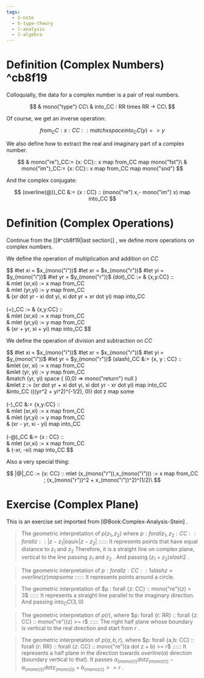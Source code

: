 ```yaml
---
tags:
  - 𝔉-note
  - 𝔑-type-theory
  - 𝔗-analysis
  - 𝔗-algebra
---
```

# Definition (Complex Numbers) ^cb8f19

Colloquially, the data for a complex number is a pair of real numbers. 

$$
& mono("type") CC\
& into_CC : RR times RR -> CC\
$$

Of course, we get an inverse operation: 

$$
from_CC : {x:CC} :: match x space {into_CC (y) => y}
$$

We also define how to extract the real and imaginary part of a complex number. 

$$
& mono("re")_CC:= {x: CC}:: x map from_CC map mono("fst")\
& mono("im")_CC:= {x: CC}:: x map from_CC map mono("snd")
$$

And the complex conjugate: 

$$
(overline(@))_CC &:= {x : CC} :: (mono("re") x,- mono("im") x) map into_CC
$$

# Definition (Complex Operations)

Continue from the [[#^cb8f19|last section]] , we define more operations on complex numbers. 

We define the operation of multiplication and addition on $CC$

$$
#let xi = $x_(mono("i"))$
#let xr = $x_(mono("r"))$
#let yi = $y_(mono("i"))$
#let yr = $y_(mono("r"))$
(dot)_CC := & {x,y:CC} :: \
& mlet (xr,xi) := x map from_CC\
& mlet (yr,yi) := y map from_CC\
& (xr dot yr - xi dot yi, xi dot yr + xr dot yi) map into_CC\
\
(+)_CC := & {x,y:CC} :: \
& mlet (xr,xi) := x map from_CC\
& mlet (yr,yi) := y map from_CC\
& (xr + yr, xi + yi) map into_CC
$$

We define the operation of division and subtraction on $CC$

$$
#let xi = $x_(mono("i"))$
#let xr = $x_(mono("r"))$
#let yi = $y_(mono("i"))$
#let yr = $y_(mono("r"))$
(slash)_CC &:= {x, y : CC} :: \
    &mlet (xr, xi) := x map from_CC\
    &mlet (yr, yi) := y map from_CC\
    &match (yr, yi) space { (0,0) => mono("return") null }\
    &mlet z := (xr dot yr + xi dot yi, xi dot yr - xr dot yi) map into_CC\
    &into_CC (((yr^2 + yi^2)^(-1/2), 0)) dot z map some\
\
(-)_CC &:= {x,y:CC} :: \
    & mlet (xr,xi) := x map from_CC\
    & mlet (yr,yi) := y map from_CC\
    & (xr - yr, xi - yi) map into_CC\
\
(-@)_CC &:= {x : CC} :: \
    & mlet (xr,xi) := x map from_CC\
    & (-xr, -xi) map into_CC
$$

Also a very special thing: 

$$
|@|_CC := {x: CC} :: mlet (x_(mono("r")),x_(mono("i"))) := x map from_CC ; (x_(mono("r"))^2 + x_(mono("i"))^2)^(1/2)\
$$

# Exercise (Complex Plane)

This is an exercise set imported from [@Book:Complex-Analysis-Stein] . 

> The geometric interpretation of $p(z_1,z_2)$ where $p : forall {z_1, z_2 : CC} :: forall {z} :: |z - z_1| equiv |z - z_2|$
> ::::::
> It represents points that have equal distance to $z_1$ and $z_2$
> Therefore, it is a straight line on complex plane, vertical to the line passing $z_1$ and $z_2$ . 
> And passing $(z_1 + z_2) slash 2$ . 

> The geometric interpretation of $p: forall {z: CC} :: 1 slash z = overline(z) map some$
> ::::::
> It represents points around a circle. 

> The geometric interpretation of $p : forall {z: CC} :: mono("re")(z) = 3$
> ::::::
> It represents a straight line parallel to the imaginary direction. 
> And passing $into_CC (3, 0)$

> The geometric interpretation of $p(r)$, where $p: forall {r: RR} :: forall {z: CC} :: mono("re")(z) >= r$
> ::::::
> The right half plane whose boundary is vertical to the real direction and start from $r$ . 

> The geometric interpretation of $p(a,b,r)$, where $p: forall {a,b: CC} :: forall {r: RR} :: forall {z: CC} :: mono("re")(a dot z + b) >= r$
> ::::::
> It represents a half plane in the direction towards $overline(a)$ direction (boundary vertical to that). 
> It passes $a_(mono(r)) dot z_(mono(r)) - a_(mono(i)) dot z_(mono(i)) + b_(mono(r)) >= r$ . 

